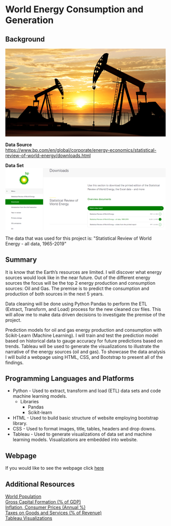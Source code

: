 # World Energy Consumption and Generation

## Background

![1-Logo](images/oil_gas_1.png)

**Data Source**  
https://www.bp.com/en/global/corporate/energy-economics/statistical-review-of-world-energy/downloads.html

**Data Set**
![3-Data](images/bp_2.png)

The data that was used for this project is:  "Statistical Review of World Energy - all data, 1965-2019"

## Summary
It is know that the Earth’s resources are limited. I will discover what energy sources would look like in the near future. Out of the different energy sources the focus will be the top 2 energy production and consumption sources: Oil and Gas. The premise is to predict the consumption and production of both sources in the next 5 years. 

Data cleaning will be done using Python Pandas to perform the ETL (Extract, Transform, and Load) process for the new cleaned csv files. This will allow me to make data driven decisions to investigate the premise of the project. 

Prediction models for oil and gas energy production and consumption with Scikit-Learn (Machine Learning). I will train and test the prediction model based on historical data to gauge accuracy for future predictions based on trends. Tableau will be used to generate the visualizations to illustrate the narrative of the energy sources (oil and gas). To showcase the data analysis I will build a webpage using HTML, CSS, and Bootstrap to present all of the findings.

## Programming Languages and Platforms
* Python - Used to extract, transform and load (ETL) data sets and code machine learning models.
	* Libraries
		* Pandas
		* Scikit-learn
* HTML - Used to build basic structure of website employing bootstrap library.
* CSS - Used to format images, title, tables, headers and drop downs.
* Tableau - Used to generate visualizations of data set and machine learning models.  Visualizations are embedded into website.

## Webpage
If you would like to see the webpage click [here](https://sleepernova.github.io/Projects%20in%20HTML:CSS:JS/World%20Energy%20Consumption%20and%20Generation/index.html "here")

## Additional Resources
[World Population](https://data.worldbank.org/indicator/SP.POP.TOTL?end=2019&start=2010/ "World Population")  
[Gross Capital Formation (% of GDP)](https://data.worldbank.org/indicator/NE.GDI.TOTL.ZS/ "GDP %")  
[Inflation, Consumer Prices (Annual %)](http://https://data.worldbank.org/indicator/FP.CPI.TOTL.ZG/ "Inflation")  
[Taxes on Goods and Services (% of Revenue)](http://https://data.worldbank.org/indicator/GC.TAX.GSRV.RV.ZS?view=chart/ "Taxes on Goods and Services")  
[Tableau Visualizations](https://public.tableau.com/app/profile/francisco.saavedra/vizzes "Tableau Visualizations")
